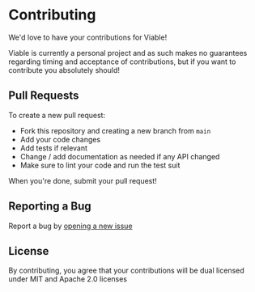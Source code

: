 # Contributing

We'd love to have your contributions for Viable!

Viable is currently a personal project and as such makes no guarantees regarding timing and acceptance of contributions,
but if you want to contribute you absolutely should!

## Pull Requests

To create a new pull request: 

- Fork this repository and creating a new branch from `main`
- Add your code changes
- Add tests if relevant
- Change / add documentation as needed if any API changed
- Make sure to lint your code and run the test suit

When you're done, submit your pull request!

## Reporting a Bug

Report a bug by [opening a new issue](https://github.com/yoav-lavi/viable/issues)

## License

By contributing, you agree that your contributions will be dual licensed under MIT and Apache 2.0 licenses
